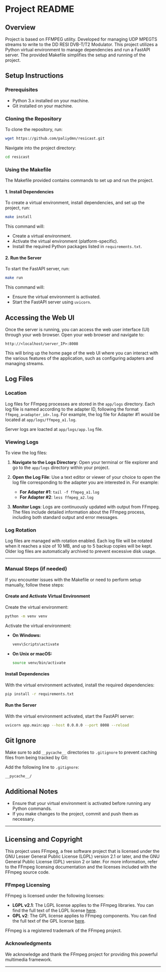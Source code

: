 # Project README

## Overview

Project is based on FFMPEG utility. Developed for managing UDP MPEGTS streams to write to the DD RESI DVB-T/T2 Modulator. 
This project utilizes a Python virtual environment to manage dependencies and run a FastAPI server. The provided Makefile simplifies the setup and running of the project.

## Setup Instructions

### Prerequisites

- Python 3.x installed on your machine.
- Git installed on your machine.

### Cloning the Repository

To clone the repository, run:

```sh
wget https://github.com/paliydmn/resicast.git
```

Navigate into the project directory:

```sh
cd resicast
```

### Using the Makefile

The Makefile provided contains commands to set up and run the project.

#### 1. Install Dependencies

To create a virtual environment, install dependencies, and set up the project, run:

```sh
make install
```

This command will:

- Create a virtual environment.
- Activate the virtual environment (platform-specific).
- Install the required Python packages listed in `requirements.txt`.

#### 2. Run the Server

To start the FastAPI server, run:

```sh
make run
```

This command will:

- Ensure the virtual environment is activated.
- Start the FastAPI server using `uvicorn`.

## Accessing the Web UI

Once the server is running, you can access the web user interface (UI) through your web browser. Open your web browser and navigate to:

```
http://<localhost/server_IP>:8008
```

This will bring up the home page of the web UI where you can interact with the various features of the application, such as configuring adapters and managing streams.

## Log Files

### Location

Log files for FFmpeg processes are stored in the `app/logs` directory. Each log file is named according to the adapter ID, following the format `ffmpeg_a<adapter_id>.log`. For example, the log file for Adapter #1 would be located at `app/logs/ffmpeg_a1.log`.

Server logs are loacted at `app/logs/app.log` file.

### Viewing Logs

To view the log files:

1. **Navigate to the Logs Directory**: Open your terminal or file explorer and go to the `app/logs` directory within your project.

2. **Open the Log File**: Use a text editor or viewer of your choice to open the log file corresponding to the adapter you are interested in. For example:
   - **For Adapter #1**: `tail -f ffmpeg_a1.log`
   - **For Adapter #2**: `less ffmpeg_a2.log`

3. **Monitor Logs**: Logs are continuously updated with output from FFmpeg. The files include detailed information about the FFmpeg process, including both standard output and error messages.

### Log Rotation

Log files are managed with rotation enabled. Each log file will be rotated when it reaches a size of 10 MB, and up to 5 backup copies will be kept. Older log files are automatically archived to prevent excessive disk usage.

---

### Manual Steps (if needed)

If you encounter issues with the Makefile or need to perform setup manually, follow these steps:

#### Create and Activate Virtual Environment

Create the virtual environment:

```sh
python -m venv venv
```

Activate the virtual environment:

- **On Windows:**

  ```sh
  venv\Scripts\activate
  ```

- **On Unix or macOS:**

  ```sh
  source venv/bin/activate
  ```

#### Install Dependencies

With the virtual environment activated, install the required dependencies:

```sh
pip install -r requirements.txt
```

#### Run the Server

With the virtual environment activated, start the FastAPI server:

```sh
uvicorn app.main:app --host 0.0.0.0 --port 8008 --reload
```

## Git Ignore

Make sure to add `__pycache__` directories to `.gitignore` to prevent caching files from being tracked by Git:

Add the following line to `.gitignore`:

```
__pycache__/
```

## Additional Notes

- Ensure that your virtual environment is activated before running any Python commands.
- If you make changes to the project, commit and push them as necessary.

---

## Licensing and Copyright

This project uses FFmpeg, a free software project that is licensed under the GNU Lesser General Public License (LGPL) version 2.1 or later, and the GNU General Public License (GPL) version 2 or later. For more information, refer to the FFmpeg licensing documentation and the licenses included with the FFmpeg source code.

### FFmpeg Licensing

FFmpeg is licensed under the following licenses:
- **LGPL v2.1**: The LGPL license applies to the FFmpeg libraries. You can find the full text of the LGPL license [here](https://www.gnu.org/licenses/lgpl-2.1.html).
- **GPL v2**: The GPL license applies to FFmpeg components. You can find the full text of the GPL license [here](https://www.gnu.org/licenses/gpl-2.0.html).

FFmpeg is a registered trademark of the FFmpeg project. 

### Acknowledgments

We acknowledge and thank the FFmpeg project for providing this powerful multimedia framework.

---
